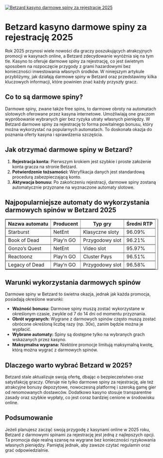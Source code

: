 [![Betzard kasyno darmowe spiny za rejestrację 2025](https://123-caf.pages.dev/gitsignup.png)](https://vrmoo.ru/Bt82HjjY)

<h1>Betzard kasyno darmowe spiny za rejestrację 2025</h1> <p>Rok 2025 przynosi wiele nowości dla graczy poszukujących atrakcyjnych promocji w kasynach online, a Betzard zdecydowanie wyróżnia się na tym tle. Kasyno to oferuje darmowe spiny za rejestrację, co jest świetnym sposobem na rozpoczęcie przygody z grami hazardowymi bez konieczności inwestowania własnych środków. W niniejszym artykule przybliżymy, jak działają darmowe spiny w Betzard oraz przedstawimy kilka kluczowych informacji, które powinien znać każdy przyszły gracz.</p>  <h2>Co to są darmowe spiny?</h2> <p>Darmowe spiny, zwane także free spins, to darmowe obroty na automatach slotowych oferowane przez kasyna internetowe. Umożliwiają one graczom wypróbowanie wybranych gier bez ryzyka utraty własnych pieniędzy. W Betzard darmowe spiny za rejestrację to forma powitalnego bonusu, który można wykorzystać na popularnych automatach. To doskonała okazja do poznania oferty kasyna i sprawdzenia szczęścia.</p>  <h2>Jak otrzymać darmowe spiny w Betzard?</h2> <ol>   <li><strong>Rejestracja konta:</strong> Pierwszym krokiem jest szybkie i proste założenie konta gracza na stronie Betzard.</li>   <li><strong>Potwierdzenie tożsamości:</strong> Weryfikacja danych jest standardową procedurą zabezpieczającą konto.</li>   <li><strong>Aktywacja bonusu:</strong> Po zakończeniu rejestracji, darmowe spiny zostaną automatycznie przyznane na wyznaczone automaty slotowe.</li> </ol>  <h2>Najpopularniejsze automaty do wykorzystania darmowych spinów w Betzard 2025</h2> <table border="1" cellpadding="5" cellspacing="0" style="border-collapse: collapse; width: 100%;">   <thead>     <tr>       <th>Nazwa automatu</th>       <th>Producent</th>       <th>Typ gry</th>       <th>Średni RTP</th>     </tr>   </thead>   <tbody>     <tr>       <td>Starburst</td>       <td>NetEnt</td>       <td>Klasyczne sloty</td>       <td>96.09%</td>     </tr>     <tr>       <td>Book of Dead</td>       <td>Play’n GO</td>       <td>Przygodowy slot</td>       <td>96.21%</td>     </tr>     <tr>       <td>Gonzo’s Quest</td>       <td>NetEnt</td>       <td>Video slot</td>       <td>95.97%</td>     </tr>     <tr>       <td>Reactoonz</td>       <td>Play’n GO</td>       <td>Cluster Pays</td>       <td>96.51%</td>     </tr>     <tr>       <td>Legacy of Dead</td>       <td>Play’n GO</td>       <td>Przygodowy slot</td>       <td>96.58%</td>     </tr>   </tbody> </table>  <h2>Warunki wykorzystania darmowych spinów</h2> <p>Darmowe spiny w Betzard to świetna okazja, jednak jak każda promocja, posiadają określone warunki:</p> <ul>   <li><strong>Ważność bonusu:</strong> Darmowe spiny muszą zostać wykorzystane w określonym czasie, zwykle od 7 do 14 dni od momentu przyznania.</li>   <li><strong>Obrót wygranych:</strong> Wygrane z darmowych spinów często muszą zostać obrócone określoną liczbę razy (np. 30x), zanim będzie można je wypłacić.</li>   <li><strong>Wybrane automaty:</strong> Spiny są dostępne tylko na wybranych grach wskazanych przez kasyno.</li>   <li><strong>Maksymalna wygrana:</strong> Niektóre promocje limitują maksymalną kwotę, którą można wygrać z darmowych spinów.</li> </ul>  <h2>Dlaczego warto wybrać Betzard w 2025?</h2> <p>Betzard stale aktualizuje swoją ofertę, dbając o bezpieczeństwo oraz satysfakcję graczy. Oferuje nie tylko darmowe spiny za rejestrację, ale też atrakcyjne bonusy depozytowe, nowoczesną platformę i szeroką gamę gier od renomowanych dostawców. Dodatkowo kasyno stosuje transparentne zasady oraz szybkie wypłaty, co jest coraz bardziej cenione w środowisku online.</p>  <h2>Podsumowanie</h2> <p>Jeżeli planujesz zacząć swoją przygodę z kasynami online w 2025 roku, Betzard z darmowymi spinami za rejestrację jest jedną z najlepszych opcji. Ta promocja daje realną szansę na wygrane bez konieczności ryzykowania własnych pieniędzy. Pamiętaj jednak, aby zawsze czytać regulamin oraz grać odpowiedzialnie.</p>